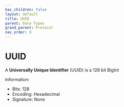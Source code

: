 ```yaml
---
has_children: false
layout: default
title: UUID
parent: Data Types
grand_parent: Protocol
nav_order: 9
---
```

[//]: # (TODO: Write UUID docs)

# UUID
A **Universally Unique Identifier** (UUID) is a 128 bit BigInt

Information:
- Bits: 128
- Encoding: Hexadecimal
- Signature: None